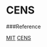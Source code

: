 # CENS

###Reference

[MIT](http://www.mittw.org.tw/news/)
[CENS](http://www.cens.com/cens/html/zh/supplier/supplier_home_1288.html)